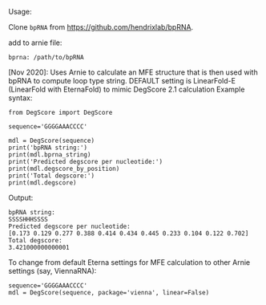 
Usage:

Clone `bpRNA` from https://github.com/hendrixlab/bpRNA.

add to arnie file:

`bprna: /path/to/bpRNA`

\[Nov 2020\]: Uses Arnie to calculate an MFE structure that is then used with bpRNA to compute loop type string.
DEFAULT setting is LinearFold-E (LinearFold with EternaFold) to mimic DegScore 2.1 calculation 
Example syntax:

```
from DegScore import DegScore

sequence='GGGGAAACCCC'

mdl = DegScore(sequence)
print('bpRNA string:')
print(mdl.bprna_string)
print('Predicted degscore per nucleotide:')
print(mdl.degscore_by_position)
print('Total degscore:')
print(mdl.degscore)
```

Output:
```
bpRNA string:
SSSSHHHSSSS
Predicted degscore per nucleotide:
[0.173 0.129 0.277 0.388 0.414 0.434 0.445 0.233 0.104 0.122 0.702]
Total degscore:
3.421000000000001
```

To change from default Eterna settings for MFE calculation to other Arnie settings (say, ViennaRNA):
```
sequence='GGGGAAACCCC'
mdl = DegScore(sequence, package='vienna', linear=False)
```
